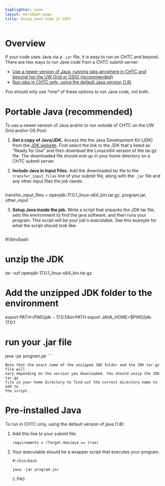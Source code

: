 ```yaml
---
highlighter: none
layout: markdown-page
title: Using Java Code in CHTC
---
```


Overview
========

If your code uses Java via a `.jar` file, it is easy to run on CHTC and
beyond. There are two ways to run Java code from a CHTC submit server:

-   [Use a newer version of Java, running jobs anywhere in CHTC and beyond (on the UW
    Grid or OSG) (recommended)](#portable)
-   [Run jobs in CHTC only, using the default Java version
    (1.8)](#default)

You should only use \*one\* of these options to run Java code, not both.


<a name="portable"></a>

Portable Java (recommended)
=============

To use a newer version of Java and/or to run outside of CHTC on the UW
Grid and/or OS Pool:

1. **Get a copy of Java/JDK.** Access the the Java Development Kit (JDK) from 
the [JDK website](https://jdk.java.net/). First select the link to the 
JDK that's listed as "Ready for Use" and then download the Linux/x64 
version of the tar.gz file. The downloaded file should end up in your 
home directory on a CHTC submit server. 

2. **Include Java in Input Files.**  Add the downloaded tar file to the `transfer_input_files` line of your
submit file, along with the `.jar` file and any other input files the job needs:

    ``` {.sub}
transfer_input_files = openjdk-17.0.1_linux-x64_bin.tar.gz, program.jar, other_input
    ```


3. **Setup Java inside the job.** Write a script that unpacks the JDK tar file, sets 
the environment to
find the java software, and then runs your program. This script will be
your job\'s executable. See this example for what the script should look
like:

    ``` {.sub}
#!/bin/bash

# unzip the JDK
tar -xzf openjdk-17.0.1_linux-x64_bin.tar.gz
# Add the unzipped JDK folder to the environment
export PATH=$PWD/jdk-17.0.1/bin:$PATH
export JAVA_HOME=$PWD/jdk-17.0.1

# run your .jar file
java -jar program.jar
	```

	Note that the exact name of the unzipped JDK folder and the JDK tar.gz file will 
	vary depending on the version you downloaded. You should unzip the JDK tar.gz 
	file in your home directory to find out the correct directory name to add to 
	the script. 
	
<a name="default"></a>

Pre-installed Java
==================

To run in CHTC only, using the default version of java (1.8):

1.  Add this line to your submit file:

    ``` {.sub}
    requirements = (Target.HasJava == true) 
    ```

2.  Your executable should be a wrapper script that executes your
    program.

    ``` 
    #!/bin/bash

    java -jar program.jar
    ```
    {:.file}